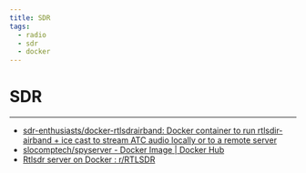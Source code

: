 ```yaml
---
title: SDR
tags:
  - radio
  - sdr
  - docker
---
```


# SDR
___
- [sdr-enthusiasts/docker-rtlsdrairband: Docker container to run rtlsdir-airband + ice cast to stream ATC audio locally or to a remote server](https://github.com/sdr-enthusiasts/docker-rtlsdrairband)
- [slocomptech/spyserver - Docker Image | Docker Hub](https://hub.docker.com/r/slocomptech/spyserver)
- [Rtlsdr server on Docker : r/RTLSDR](https://www.reddit.com/r/RTLSDR/comments/z0f6nk/rtlsdr_server_on_docker/)
